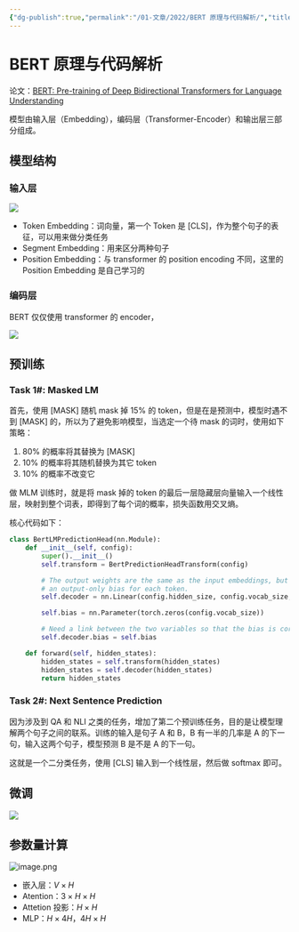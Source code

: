 ```yaml
---
{"dg-publish":true,"permalink":"/01-文章/2022/BERT 原理与代码解析/","title":"BERT 原理与代码解析","tags":["NLP","deep learning"]}
---
```



# BERT 原理与代码解析

论文：[BERT: Pre-training of Deep Bidirectional Transformers for Language Understanding](https://arxiv.org/abs/1810.04805)

模型由输入层（Embedding），编码层（Transformer-Encoder）和输出层三部分组成。

## 模型结构

### 输入层

![](https://kkcx.oss-cn-beijing.aliyuncs.com/img/image-20230612231726961.png)

- Token Embedding：词向量，第一个 Token 是 [CLS]，作为整个句子的表征，可以用来做分类任务
- Segment Embedding：用来区分两种句子
- Position Embedding：与 transformer 的 position encoding 不同，这里的 Position Embedding 是自己学习的

<!--truncate-->

### 编码层

BERT 仅仅使用 transformer 的 encoder，

![](https://kkcx.oss-cn-beijing.aliyuncs.com/img/image-20230612232548339.png)

## 预训练

### Task 1#: Masked LM

首先，使用 [MASK] 随机 mask 掉 15% 的 token，但是在是预测中，模型时遇不到 [MASK] 的，所以为了避免影响模型，当选定一个待 mask 的词时，使用如下策略：

1. 80% 的概率将其替换为 [MASK]
2. 10% 的概率将其随机替换为其它 token
3. 10% 的概率不改变它

做 MLM 训练时，就是将 mask 掉的 token 的最后一层隐藏层向量输入一个线性层，映射到整个词表，即得到了每个词的概率，损失函数用交叉熵。

核心代码如下：

```python
class BertLMPredictionHead(nn.Module):
    def __init__(self, config):
        super().__init__()
        self.transform = BertPredictionHeadTransform(config)

        # The output weights are the same as the input embeddings, but there is
        # an output-only bias for each token.
        self.decoder = nn.Linear(config.hidden_size, config.vocab_size, bias=False)

        self.bias = nn.Parameter(torch.zeros(config.vocab_size))

        # Need a link between the two variables so that the bias is correctly resized with `resize_token_embeddings`
        self.decoder.bias = self.bias

    def forward(self, hidden_states):
        hidden_states = self.transform(hidden_states)
        hidden_states = self.decoder(hidden_states)
        return hidden_states
```

### Task 2#: Next Sentence Prediction

因为涉及到 QA 和 NLI 之类的任务，增加了第二个预训练任务，目的是让模型理解两个句子之间的联系。训练的输入是句子 A 和 B，B 有一半的几率是 A 的下一句，输入这两个句子，模型预测 B 是不是 A 的下一句。

这就是一个二分类任务，使用 [CLS] 输入到一个线性层，然后做 softmax 即可。

## 微调

![](https://kkcx.oss-cn-beijing.aliyuncs.com/img/image-20230612235434891.png)

## 参数量计算

![image.png](https://kkcx.oss-cn-beijing.aliyuncs.com/img/20240317164637.png)

- 嵌入层：$V\times H$
- Atention：$3\times H \times H$
- Attetion 投影：$H\times H$
- MLP：$H\times 4H$，$4H\times H$
